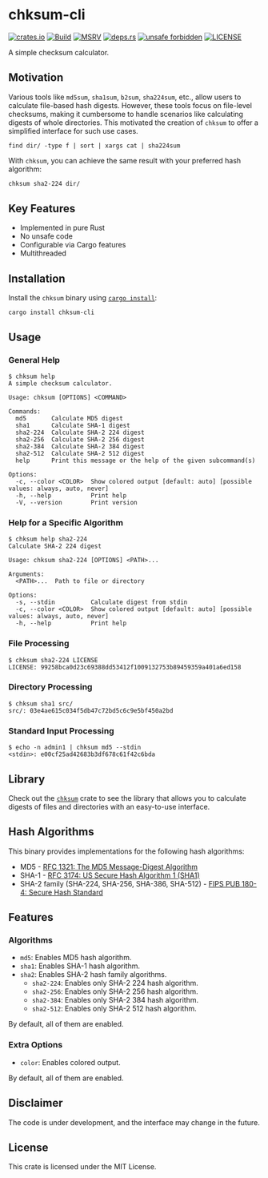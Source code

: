 # chksum-cli

[![crates.io](https://img.shields.io/crates/v/chksum-cli?style=flat-square&logo=rust "crates.io")](https://crates.io/crates/chksum-cli)
[![Build](https://img.shields.io/github/actions/workflow/status/chksum-rs/cli/rust.yml?branch=master&style=flat-square&logo=github "Build")](https://github.com/chksum-rs/cli/actions/workflows/rust.yml)
[![MSRV](https://img.shields.io/badge/MSRV-1.70.0-informational?style=flat-square "MSRV")](https://github.com/chksum-rs/cli/blob/master/Cargo.toml)
[![deps.rs](https://deps.rs/crate/chksum/0.4.1/status.svg?style=flat-square "deps.rs")](https://deps.rs/crate/chksum/0.4.1)
[![unsafe forbidden](https://img.shields.io/badge/unsafe-forbidden-success.svg?style=flat-square "unsafe forbidden")](https://github.com/rust-secure-code/safety-dance)
[![LICENSE](https://img.shields.io/github/license/chksum-rs/cli?style=flat-square "LICENSE")](https://github.com/chksum-rs/cli/blob/master/LICENSE)

A simple checksum calculator.

## Motivation

Various tools like `md5sum`, `sha1sum`, `b2sum`, `sha224sum`, etc., allow users to calculate file-based hash digests. However, these tools focus on file-level checksums, making it cumbersome to handle scenarios like calculating digests of whole directories. This motivated the creation of `chksum` to offer a simplified interface for such use cases.

```shell
find dir/ -type f | sort | xargs cat | sha224sum
```

With `chksum`, you can achieve the same result with your preferred hash algorithm:

```sh
chksum sha2-224 dir/
```

## Key Features

* Implemented in pure Rust
* No unsafe code
* Configurable via Cargo features
* Multithreaded

## Installation

Install the `chksum` binary using [`cargo install`](https://doc.rust-lang.org/cargo/commands/cargo-install.html):

```shell
cargo install chksum-cli
```

## Usage

### General Help

```shell
$ chksum help
A simple checksum calculator.

Usage: chksum [OPTIONS] <COMMAND>

Commands:
  md5       Calculate MD5 digest
  sha1      Calculate SHA-1 digest
  sha2-224  Calculate SHA-2 224 digest
  sha2-256  Calculate SHA-2 256 digest
  sha2-384  Calculate SHA-2 384 digest
  sha2-512  Calculate SHA-2 512 digest
  help      Print this message or the help of the given subcommand(s)

Options:
  -c, --color <COLOR>  Show colored output [default: auto] [possible values: always, auto, never]
  -h, --help           Print help
  -V, --version        Print version
```

### Help for a Specific Algorithm

```shell
$ chksum help sha2-224
Calculate SHA-2 224 digest

Usage: chksum sha2-224 [OPTIONS] <PATH>...

Arguments:
  <PATH>...  Path to file or directory

Options:
  -s, --stdin          Calculate digest from stdin
  -c, --color <COLOR>  Show colored output [default: auto] [possible values: always, auto, never]
  -h, --help           Print help
```

### File Processing

```shell
$ chksum sha2-224 LICENSE
LICENSE: 99258bca0d23c69388dd53412f1009132753b89459359a401a6ed158
```

### Directory Processing

```shell
$ chksum sha1 src/
src/: 03e4ae615c034f5db47c72bd5c6c9e5bf450a2bd
```

### Standard Input Processing

```shell
$ echo -n admin1 | chksum md5 --stdin
<stdin>: e00cf25ad42683b3df678c61f42c6bda
```

## Library

Check out the [`chksum`](https://github.com/chksum-rs/lib) crate to see the library that allows you to calculate digests of files and directories with an easy-to-use interface.

## Hash Algorithms

This binary provides implementations for the following hash algorithms:

* MD5 - [RFC 1321: The MD5 Message-Digest Algorithm](https://tools.ietf.org/html/rfc1321)
* SHA-1 - [RFC 3174: US Secure Hash Algorithm 1 (SHA1)](https://tools.ietf.org/html/rfc3174)
* SHA-2 family (SHA-224, SHA-256, SHA-386, SHA-512) - [FIPS PUB 180-4: Secure Hash Standard](https://nvlpubs.nist.gov/nistpubs/FIPS/NIST.FIPS.180-4.pdf)

## Features

### Algorithms

* `md5`: Enables MD5 hash algorithm.
* `sha1`: Enables SHA-1 hash algorithm.
* `sha2`: Enables SHA-2 hash family algorithms.
  * `sha2-224`: Enables only SHA-2 224 hash algorithm.
  * `sha2-256`: Enables only SHA-2 256 hash algorithm.
  * `sha2-384`: Enables only SHA-2 384 hash algorithm.
  * `sha2-512`: Enables only SHA-2 512 hash algorithm.

By default, all of them are enabled.

### Extra Options

* `color`: Enables colored output.

By default, all of them are enabled.

## Disclaimer

The code is under development, and the interface may change in the future.

## License

This crate is licensed under the MIT License.
